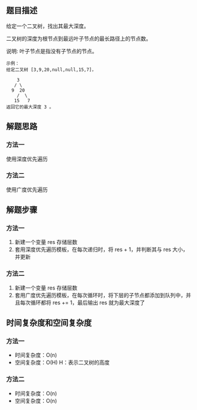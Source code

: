 ## 题目描述

给定一个二叉树，找出其最大深度。

二叉树的深度为根节点到最远叶子节点的最长路径上的节点数。

说明: 叶子节点是指没有子节点的节点。
```
示例：
给定二叉树 [3,9,20,null,null,15,7]，

    3
   / \
  9  20
    /  \
   15   7
返回它的最大深度 3 。
```

## 解题思路

### 方法一

使用深度优先遍历

### 方法二

使用广度优先遍历

## 解题步骤

### 方法一

1. 新建一个变量 res 存储层数
2. 套用深度优先遍历模板，在每次递归时，将 res + 1，并判断其与 res 大小，并更新

### 方法二

1. 新建一个变量 res 存储层数
2. 套用广度优先遍历模板，在每次循环时，将下层的子节点都添加到队列中，并且每次循环都将 res += 1，最后输出 res 就为最大深度了

## 时间复杂度和空间复杂度

### 方法一

+ 时间复杂度：O(n)
+ 空间复杂度：O(H) H：表示二叉树的高度

### 方法二

+ 时间复杂度：O(n)
+ 空间复杂度：O(n)

